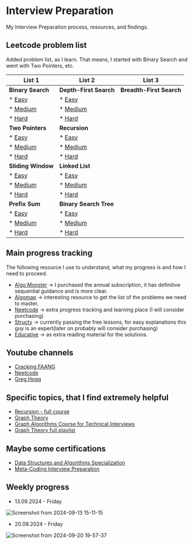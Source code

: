 # Interview Preparation

My Interview Preparation process, resources, and findings.

## Leetcode problem list

Added problem list, as I learn. That means, I started with Binary Search and went with Two Pointers, etc.

| List 1       |                                                                                         List 2      |                                                                                 List 3      |
| -------------|                                                                                        ------------- |                                                                        ------------- |
| **Binary Search** |                                                                                   **Depth-First Search** |                                                              **Breadth-First Search**| 
| * [Easy](https://leetcode.com/problem-list/binary-search/?difficulty=EASY) |                          * [Easy](https://leetcode.com/problem-list/depth-first-search/?difficulty=EASY) |     
| * [Medium](https://leetcode.com/problem-list/binary-search/?difficulty=MEDIUM) |                      * [Medium](https://leetcode.com/problem-list/depth-first-search/?difficulty=MEDIUM) |
| * [Hard](https://leetcode.com/problem-list/binary-search/?difficulty=HARD) |                          * [Hard](https://leetcode.com/problem-list/depth-first-search/?difficulty=HARD) |
| **Two Pointers** |                                                                                    **Recursion** |
| * [Easy](https://leetcode.com/problem-list/two-pointers/?difficulty=EASY) |                           * [Easy](https://leetcode.com/problem-list/recursion/?difficulty=EASY)
| * [Medium](https://leetcode.com/problem-list/two-pointers/?difficulty=MEDIUM) |                       * [Medium](https://leetcode.com/problem-list/recursion/?difficulty=MEDIUM)
| * [Hard](https://leetcode.com/problem-list/two-pointers/?difficulty=HARD) |                           * [Hard](https://leetcode.com/problem-list/recursion/?difficulty=HARD)
| **Sliding Window** |                                                                                  **Linked List** |
| * [Easy](https://leetcode.com/problem-list/sliding-window/?difficulty=EASY) |                         * [Easy](https://leetcode.com/problem-list/linked-list/?difficulty=EASY)
| * [Medium](https://leetcode.com/problem-list/sliding-window/?difficulty=MEDIUM) |                     * [Medium](https://leetcode.com/problem-list/linked-list/?difficulty=MEDIUM)
| * [Hard](https://leetcode.com/problem-list/sliding-window/?difficulty=HARD) |                         * [Hard](https://leetcode.com/problem-list/linked-list/?difficulty=MEDIUM)
| **Prefix Sum** |                                                                                      **Binary Search Tree** |
| * [Easy](https://leetcode.com/problem-list/prefix-sum/?difficulty=EASY) |                             * [Easy](https://leetcode.com/problem-list/binary-search-tree/?difficulty=EASY)
| * [Medium](https://leetcode.com/problem-list/prefix-sum/?difficulty=MEDIUM) |                         * [Medium](https://leetcode.com/problem-list/binary-search-tree/?difficulty=MEDIUM)
| * [Hard](https://leetcode.com/problem-list/prefix-sum/?difficulty=HARD) |                             * [Hard](https://leetcode.com/problem-list/binary-search-tree/?difficulty=HARD)


## Main progress tracking

The following resource I use to understand, what my progress is and how I need to proceed.

* [Algo Monster](https://algo.monster/) -> I purchased the annual subscription, it has definitive sequential guidance and is more clear.
* [Algomap](https://algomap.io/) -> interesting resource to get the list of the problems we need to master.
* [Neetcode](https://neetcode.io/) -> extra progress tracking and learning place (I will consider purchasing)
* [Structy](https://structy.net/) -> currently passing the free lessons, for easy explanations this guy is an expert(later on probably will consider purchasing)
* [Educative](https://www.educative.io/courses/grokking-coding-interview-patterns-python) -> as extra reading material for the solutions.

## Youtube channels

* [Cracking FAANG](https://www.youtube.com/@crackfaang)
* [Neetcode](https://www.youtube.com/@NeetCode)
* [Greg Hogg](https://www.youtube.com/@GregHogg)

## Specific topics, that I find extremely helpful

* [Recursion - full course](https://www.youtube.com/watch?v=IJDJ0kBx2LM)
* [Graph Theory](https://youtube.com/playlist?list=PLpXOY-RxVRTPPVLBP6-sz6CMWxhtrI-v_&si=Xn3EUW5QTgdk9KFK)
* [Graph Algorithms Course for Technical Interviews](https://www.youtube.com/watch?v=2_Uuixtc5i0)
* [Graph Theory full playlist](https://www.youtube.com/playlist?list=PLDV1Zeh2NRsDGO4--qE8yH72HFL1Km93P)


## Maybe some certifications

* [Data Structures and Algorithms Specialization](https://www.coursera.org/specializations/data-structures-algorithms)
* [Meta-Coding Interview Preparation](https://www.coursera.org/learn/coding-interview-preparation)

## Weekly progress

* 13.09.2024 - Friday

![Screenshot from 2024-09-13 15-11-15](https://github.com/user-attachments/assets/4c5eec89-cb73-4cd9-a067-c2a4bdc92f06)

* 20.09.2024 - Friday

![Screenshot from 2024-09-20 19-57-37](https://github.com/user-attachments/assets/761469b9-83fc-4b37-970d-2a10d4fb74db)



